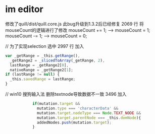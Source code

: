 # im editor


修改了quill/dist/quill.core.js 
此bug升级到1.3.2后已经修复
2069 行 将mouseCount的逻辑进行了修改
mouseCount += 1; --> mouseCount = 1;
mouseCount -= 1; --> mouseCount = 0;

// 为了实现selection 选中
2997 行 加入 
````javascript
var _getRange = _this.getRange(),
  _getRange2 = _slicedToArray(_getRange, 2),
  lastRange = _getRange2[0],
  nativeRange = _getRange2[1];
if (lastRange != null) {
  _this.savedRange = lastRange;
}
````
// win10 搜狗输入法 删除textnode导致数据不一致
3496 加入
````javascript
            if(mutation.target &&
              mutation.type === 'characterData' &&
              mutation.target.nodeType === Node.TEXT_NODE &&
              mutation.target.parentNode === _this.domNode){
              addedNodes.push(mutation.target);
            }
````
